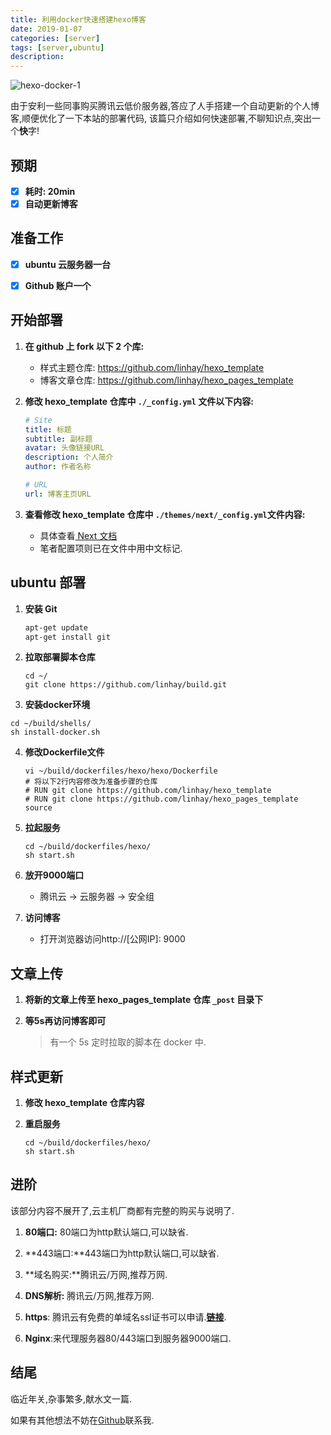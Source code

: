 ```yaml
---
title: 利用docker快速搭建hexo博客
date: 2019-01-07
categories: [server]
tags: [server,ubuntu]
description: 
---
```


![hexo-docker-1](https://s.linhey.com/hexo-docker-1.png)

<!-- more -->

由于安利一些同事购买腾讯云低价服务器,答应了人手搭建一个自动更新的个人博客,顺便优化了一下本站的部署代码, 该篇只介绍如何快速部署,不聊知识点,突出一个**快**字!

## 预期

- [x] **耗时: 20min**
- [x] **自动更新博客**

## 准备工作

- [x] **ubuntu 云服务器一台**

- [x] **Github 账户一个**

## 开始部署

1. **在 github 上 fork  以下 2 个库:**

   - 样式主题仓库: https://github.com/linhay/hexo_template
   - 博客文章仓库: https://github.com/linhay/hexo_pages_template

2. **修改 hexo_template 仓库中 `./_config.yml` 文件以下内容:**

   ```yaml
   # Site
   title: 标题
   subtitle: 副标题
   avatar: 头像链接URL
   description: 个人简介
   author: 作者名称
   
   # URL
   url: 博客主页URL
   ```

3. **查看修改 hexo_template 仓库中 `./themes/next/_config.yml`文件内容:**

   - 具体查看[ Next 文档](https://theme-next.iissnan.com/theme-settings.html)
   - 笔者配置项则已在文件中用中文标记.

## ubuntu 部署

1. **安装 Git**

   ```bash
   apt-get update
   apt-get install git
   ```

2. **拉取部署脚本仓库**

   ```shell
   cd ~/
   git clone https://github.com/linhay/build.git
   ```

3.  **安装docker环境**

   ```shell
   cd ~/build/shells/
   sh install-docker.sh	
   ```

4. **修改Dockerfile文件**

   ```shell
   vi ~/build/dockerfiles/hexo/hexo/Dockerfile
   # 将以下2行内容修改为准备步骤的仓库
   # RUN git clone https://github.com/linhay/hexo_template
   # RUN git clone https://github.com/linhay/hexo_pages_template source
   ```

5. **拉起服务**

   ```shell
   cd ~/build/dockerfiles/hexo/
   sh start.sh
   ```

6. **放开9000端口**

   - 腾讯云 -> 云服务器 -> 安全组

7. **访问博客**

   - 打开浏览器访问http://[公网IP]: 9000

## 文章上传

1. **将新的文章上传至 hexo_pages_template 仓库 `_post` 目录下**

2. **等5s再访问博客即可**

   > 有一个 5s 定时拉取的脚本在 docker 中.

## 样式更新

1. **修改 hexo_template 仓库内容**

2. **重启服务**

   ```shell
   cd ~/build/dockerfiles/hexo/
   sh start.sh
   ```

## 进阶

该部分内容不展开了,云主机厂商都有完整的购买与说明了.

1. **80端口:** 80端口为http默认端口,可以缺省.
2. **443端口:**443端口为http默认端口,可以缺省.

1. **域名购买:**腾讯云/万网,推荐万网.
2. **DNS解析:** 腾讯云/万网,推荐万网.
3. **https**: 腾讯云有免费的单域名ssl证书可以申请.[**链接**](https://buy.cloud.tencent.com/ssl).
4. **Nginx**:来代理服务器80/443端口到服务器9000端口.

## 结尾

临近年关,杂事繁多,献水文一篇.

如果有其他想法不妨在[Github](https://github.com/linhay)联系我.
